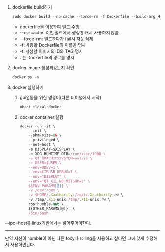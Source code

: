 1. dockerfile build하기
    
    ```jsx
    sudo docker build --no-cache --force-rm -f Dockerfile --build-arg HOST_USER=$USER -t ros:humble-set .
    ```
    
    - dockerfile을 이용하여 빌드 수행
    - --no-cache: 이전 빌드에서 생성된 캐시 사용하지 않음
    - --force-rm: 빌드하다가 fail시 자동 삭제
    - -f: 사용할 Dockerfile의 이름을 명시
    - -t: 생성할 이미지의 ID와 TAG 명시
    - . 는 Dockerfile의 경로를 명시

2. docker image 생성되었는지 확인
    
    ```jsx
    docker ps -a
    ```
    
3. docker 실행하기
    1. gui연동을 위한 명령어(다른 터미널에서 시작)
        
        ```jsx
        xhost +local:docker
        ```
        
    2. docker container 실행
        
        ```jsx
        docker run -it \
            --init \
            --shm-size=8G \
            --privileged \
            --net=host \
            -e DISPLAY=$DISPLAY \
            -e XDG_RUNTIME_DIR=/run/user/1000 \
            -e QT_GRAPHICSSYSTEM=native \
            -e USER=$USER \
            --env=UDEV=1 \
            --env=LIBUSB_DEBUG=1 \
            --env="DISPLAY" \
            --env="QT_X11_NO_MITSHM=1" \
            ${ENV_PARAMS[@]} \
            -v /dev:/dev \
            -v $HOME/.Xauthority:/root/.Xauthority:rw \
            -v /tmp/.X11-unix:/tmp/.X11-unix:rw \
            ros:humble-set \
            ${OTHER_PARAMS[@]}  \
            /bin/bash  

        ```
--ipc=host를 linux기반에서는 넣어주어야한다.


---
만약 자신이 humble이 아닌 다른 foxy나 rolling을 사용하고 싶다면 그에 맞게 수정해서 사용하면된다.
